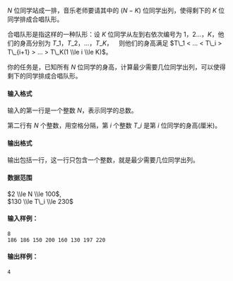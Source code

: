 ﻿$N$ 位同学站成一排，音乐老师要请其中的 $(N-K)$ 位同学出列，使得剩下的 $K$ 位同学排成合唱队形。     

合唱队形是指这样的一种队形：设 $K$ 位同学从左到右依次编号为 $1，2…，K$，他们的身高分别为 $T\_1，T\_2，…，T\_K$，  则他们的身高满足 $T\_1 < … < T\_i > T\_{i+1} > … > T\_K(1 \\le i \\le K)$。     

你的任务是，已知所有 $N$ 位同学的身高，计算最少需要几位同学出列，可以使得剩下的同学排成合唱队形。

#### 输入格式

输入的第一行是一个整数 $N$，表示同学的总数。

第二行有 $N$ 个整数，用空格分隔，第 $i$ 个整数 $T\_i$ 是第 $i$ 位同学的身高(厘米)。

#### 输出格式

输出包括一行，这一行只包含一个整数，就是最少需要几位同学出列。

#### 数据范围

$2 \\le N \\le 100$,  
$130 \\le T\_i \\le 230$

#### 输入样例：

    8
    186 186 150 200 160 130 197 220
    

#### 输出样例：

    4